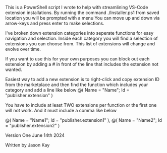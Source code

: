 This is a PowerShell script I wrote to help with streamlining VS-Code extension installations.
By running the command ./Installer.ps1 from saved location you will be prompted with a menu
You can move up and down via arrow-keys and press enter to make selections.

I've broken down extension categories into seperate functions for easy navigation and selection.
Inside each category you will find a selection of extensions you can choose from.
This list of extensions will change and evolve over time.


If you want to use this for your own purposes you can block out each extension by adding a # in front 
of the line that includes the extension not wanted.

Easiest way to add a new extension is to right-click and copy extension ID from the marketplace and
then find the function which includes your category and add a line like below
@( Name = "Name"; Id = "publisher.extension" )

You have to include at least TWO extensions per function or the first one will not work.
And it must include a comma like below

@( Name = "Name1"; Id = "publisher.extension1" ),
@( Name = "Name2"; Id = "publisher.extension2" )


Version One June 14th 2024

Written by
Jason Kay